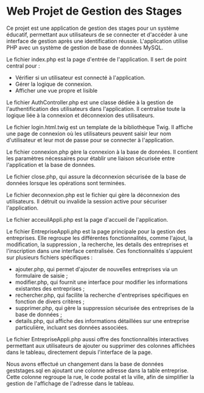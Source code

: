 # Web  Projet de Gestion des Stages

Ce projet est une application de gestion des stages pour un système éducatif, permettant aux utilisateurs de se connecter et d'accéder à une interface de gestion après une identification réussie. L'application utilise PHP avec un système de gestion de base de données MySQL.

Le fichier index.php est la page d'entrée de l'application. Il sert de point central pour :
- Vérifier si un utilisateur est connecté à l'application.
- Gérer la logique de connexion.
- Afficher une vue propre et lisible

Le fichier AuthController.php est une classe dédiée à la gestion de l'authentification des utilisateurs dans l'application. Il centralise toute la logique liée à la connexion et déconnexion des utilisateurs.

Le fichier  login.html.twig est un template de la bibliothèque Twig. Il  affiche une page de connexion où les utilisateurs peuvent saisir leur nom d'utilisateur et leur mot de passe pour se connecter à l'application.

Le fichier connexion.php gère  la connexion à la base de données. Il contient les paramètres nécessaires pour établir une liaison sécurisée entre l'application et la base de données.

Le fichier close.php, qui assure la déconnexion sécurisée de la base de données lorsque les opérations sont terminées.

Le fichier  deconnexion.php est le fichier qui gère la déconnexion des utilisateurs. Il détruit ou invalide la session active pour sécuriser l'application.

Le fichier acceuilAppli.php est la page d'accueil de l'application.

Le fichier EntrepriseAppli.php est la page principale pour la gestion des entreprises. Elle regroupe les différentes fonctionnalités, comme l'ajout, la modification, la suppression , la recherche, les details des entreprises et l'inscription dans une interface centralisée. Ces fonctionnalités s'appuient sur plusieurs fichiers spécifiques :
- ajouter.php, qui permet d'ajouter de nouvelles entreprises via un formulaire de saisie ;
- modifier.php, qui fournit une interface pour modifier les informations existantes des entreprises ;
- rechercher.php, qui facilite la recherche d'entreprises spécifiques en fonction de divers critères ;
- supprimer.php, qui gère la suppression sécurisée des entreprises de la base de données ;
- details.php, qui affiche des informations détaillées sur une entreprise particulière, incluant ses données associées.

Le fichier EntrepriseAppli.php  aussi offre des fonctionnalités interactives permettant aux utilisateurs de ajouter ou supprimer des colonnes affichées dans le tableau, directement depuis l'interface de la page.

Nous avons effectué un changement dans la base de données geststages.sql en ajoutant une colonne adresse dans la table entreprise. Cette colonne regroupe la rue, le code postal et la ville, afin de simplifier la gestion de l'affichage de l'adresse dans le tableau.
